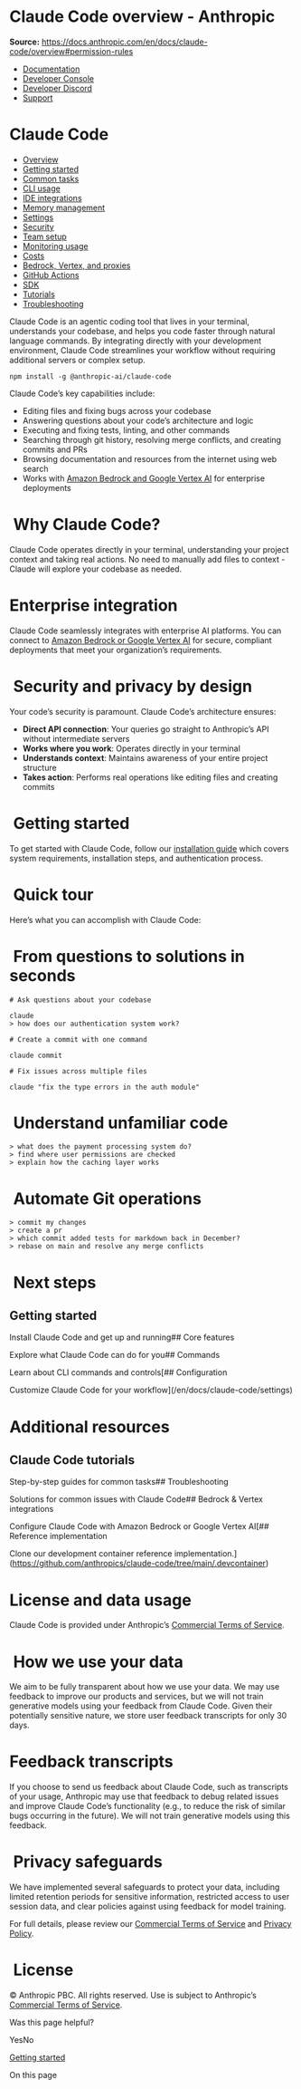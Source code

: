 # Claude Code overview - Anthropic

**Source:** https://docs.anthropic.com/en/docs/claude-code/overview#permission-rules

- [Documentation](/en/home)
- [Developer Console](https://console.anthropic.com/)
- [Developer Discord](https://www.anthropic.com/discord)
- [Support](https://support.anthropic.com/)

# Claude Code

* [Overview](/en/docs/claude-code/overview)
* [Getting started](/en/docs/claude-code/getting-started)
* [Common tasks](/en/docs/claude-code/common-tasks)
* [CLI usage](/en/docs/claude-code/cli-usage)
* [IDE integrations](/en/docs/claude-code/ide-integrations)
* [Memory management](/en/docs/claude-code/memory)
* [Settings](/en/docs/claude-code/settings)
* [Security](/en/docs/claude-code/security)
* [Team setup](/en/docs/claude-code/team)
* [Monitoring usage](/en/docs/claude-code/monitoring-usage)
* [Costs](/en/docs/claude-code/costs)
* [Bedrock, Vertex, and proxies](/en/docs/claude-code/bedrock-vertex-proxies)
* [GitHub Actions](/en/docs/claude-code/github-actions)
* [SDK](/en/docs/claude-code/sdk)
* [Tutorials](/en/docs/claude-code/tutorials)
* [Troubleshooting](/en/docs/claude-code/troubleshooting)

Claude Code is an agentic coding tool that lives in your terminal, understands your codebase, and helps you code faster through natural language commands. By integrating directly with your development environment, Claude Code streamlines your workflow without requiring additional servers or complex setup.

```
npm install -g @anthropic-ai/claude-code

```

Claude Code’s key capabilities include:

* Editing files and fixing bugs across your codebase
* Answering questions about your code’s architecture and logic
* Executing and fixing tests, linting, and other commands
* Searching through git history, resolving merge conflicts, and creating commits and PRs
* Browsing documentation and resources from the internet using web search
* Works with [Amazon Bedrock and Google Vertex AI](/en/docs/claude-code/bedrock-vertex-proxies) for enterprise deployments

# [​](#why-claude-code%3F) Why Claude Code?

Claude Code operates directly in your terminal, understanding your project context and taking real actions. No need to manually add files to context - Claude will explore your codebase as needed.

# [​](#enterprise-integration) Enterprise integration

Claude Code seamlessly integrates with enterprise AI platforms. You can connect to [Amazon Bedrock or Google Vertex AI](/en/docs/claude-code/bedrock-vertex-proxies) for secure, compliant deployments that meet your organization’s requirements.

# [​](#security-and-privacy-by-design) Security and privacy by design

Your code’s security is paramount. Claude Code’s architecture ensures:

* **Direct API connection**: Your queries go straight to Anthropic’s API without intermediate servers
* **Works where you work**: Operates directly in your terminal
* **Understands context**: Maintains awareness of your entire project structure
* **Takes action**: Performs real operations like editing files and creating commits

# [​](#getting-started) Getting started

To get started with Claude Code, follow our [installation guide](/en/docs/claude-code/getting-started) which covers system requirements, installation steps, and authentication process.

# [​](#quick-tour) Quick tour

Here’s what you can accomplish with Claude Code:

# [​](#from-questions-to-solutions-in-seconds) From questions to solutions in seconds

```
# Ask questions about your codebase

claude
> how does our authentication system work?

# Create a commit with one command

claude commit

# Fix issues across multiple files

claude "fix the type errors in the auth module"

```

# [​](#understand-unfamiliar-code) Understand unfamiliar code

```
> what does the payment processing system do?
> find where user permissions are checked
> explain how the caching layer works

```

# [​](#automate-git-operations) Automate Git operations

```
> commit my changes
> create a pr
> which commit added tests for markdown back in December?
> rebase on main and resolve any merge conflicts

```

# [​](#next-steps) Next steps

## Getting started

Install Claude Code and get up and running## Core features

Explore what Claude Code can do for you## Commands

Learn about CLI commands and controls[## Configuration

Customize Claude Code for your workflow](/en/docs/claude-code/settings)

# [​](#additional-resources) Additional resources

## Claude Code tutorials

Step-by-step guides for common tasks## Troubleshooting

Solutions for common issues with Claude Code## Bedrock & Vertex integrations

Configure Claude Code with Amazon Bedrock or Google Vertex AI[## Reference implementation

Clone our development container reference implementation.](https://github.com/anthropics/claude-code/tree/main/.devcontainer)

# [​](#license-and-data-usage) License and data usage

Claude Code is provided under Anthropic’s [Commercial Terms of Service](https://www.anthropic.com/legal/commercial-terms).

# [​](#how-we-use-your-data) How we use your data

We aim to be fully transparent about how we use your data. We may use feedback to improve our products and services, but we will not train generative models using your feedback from Claude Code. Given their potentially sensitive nature, we store user feedback transcripts for only 30 days.

# [​](#feedback-transcripts) Feedback transcripts

If you choose to send us feedback about Claude Code, such as transcripts of your usage, Anthropic may use that feedback to debug related issues and improve Claude Code’s functionality (e.g., to reduce the risk of similar bugs occurring in the future). We will not train generative models using this feedback.

# [​](#privacy-safeguards) Privacy safeguards

We have implemented several safeguards to protect your data, including limited retention periods for sensitive information, restricted access to user session data, and clear policies against using feedback for model training.

For full details, please review our [Commercial Terms of Service](https://www.anthropic.com/legal/commercial-terms) and [Privacy Policy](https://www.anthropic.com/legal/privacy).

# [​](#license) License

© Anthropic PBC. All rights reserved. Use is subject to Anthropic’s [Commercial Terms of Service](https://www.anthropic.com/legal/commercial-terms).

Was this page helpful?

YesNo

[Getting started](/en/docs/claude-code/getting-started)

On this page
